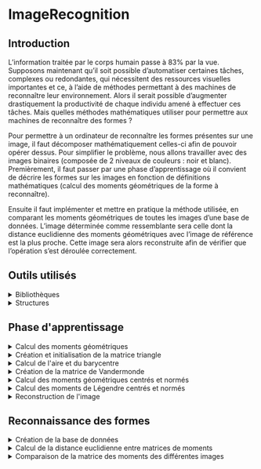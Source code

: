 # ImageRecognition

## Introduction

L’information traitée par le corps humain passe à 83% par la vue. Supposons maintenant
qu’il soit possible d’automatiser certaines tâches, complexes ou redondantes, qui
nécessitent des ressources visuelles importantes et ce, à l’aide de méthodes permettant à
des machines de reconnaître leur environnement. Alors il serait possible d’augmenter
drastiquement la productivité de chaque individu amené à effectuer ces tâches.
Mais quelles méthodes mathématiques utiliser pour permettre aux machines de
reconnaître des formes ? 

Pour permettre à un ordinateur de reconnaître les formes présentes sur une image, il faut
décomposer mathématiquement celles-ci afin de pouvoir opérer dessus. Pour simplifier le
problème, nous allons travailler avec des images binaires (composée de 2 niveaux de
couleurs : noir et blanc).
Premièrement, il faut passer par une phase d’apprentissage où il convient de décrire les
formes sur les images en fonction de définitions mathématiques (calcul des moments
géométriques de la forme à reconnaître). 

Ensuite il faut implémenter et mettre en
pratique la méthode utilisée, en comparant les moments géométriques de toutes les
images d’une base de données. L’image déterminée comme ressemblante sera celle dont
la distance euclidienne des moments géométriques avec l’image de référence est la plus
proche. Cette image sera alors reconstruite afin de vérifier que l’opération s’est déroulée
correctement.

## Outils utilisés
<details>
<summary>Bibliothèques</summary>

Pour simplifier l’écriture, la lecture et l’organisation du code source, il faut séparer celui-ci en différents fichiers. A chaque tâche est associée une bibliothèque contenant les
fonctions nécessaires à la réalisation de celle-ci. 

Ces bibliothèques sont au nombre de 3 :

- **myBmpGris.c** : bibliothèque nécessaire à l’initialisation, la création, la copie, la
conversion et la destruction d’images bitmap (format d’image utilisé dans le projet)

- **Outils.c** : bibliothèque d’initialisation, de création et de destruction de matrices
nécessaires au traitement de l’image sous forme de nombres. Elle contient également des
fonctions de lecture et d’écritures de valeurs matricielles dans un fichier texte

- **Reconnaissance_forme.c** : bibliothèque contenant toutes les méthodes
mathématiques de calcul nécessaires aux étapes de reconnaissance des formes :
l’apprentissage, la reconstruction de l’image pour validation de l’apprentissage et la
reconnaissance d’une image

</details>

<details>
<summary>Structures</summary>

Il est possible de mieux organiser le code et de le simplifier en faisant appel aux
structures. 

Ces structures permettent principalement de créer un type de données
personnelles afin de pouvoir ranger toutes les informations en fonction des attributs de la
structure :

- **BmpImg** : structure contenant les noms et les tailles des images sources au format
bmp ainsi que la taille des headers.
- **Image** : structure contenant les tailles des images à reconstruire, leurs dimensions
en pixels, l’aire de la forme à reconnaître, les barycentres ainsi que la matrice contenant
les moments de Legendre de l’image

</details>

## Phase d'apprentissage
<details>
<summary>Calcul des moments géométriques</summary>
</details>

<details>
<summary>Création et initialisation de la matrice triangle</summary>
</details>

<details>
<summary>Calcul de l'aire et du barycentre</summary>
</details>

<details>
<summary>Création de la matrice de Vandermonde</summary>
</details>

<details>
<summary>Calcul des moments géométriques centrés et normés</summary>
</details>

<details>
<summary>Calcul des moments de Légendre centrés et normés</summary>
</details>

<details>
<summary>Reconstruction de l'image</summary>
</details>

## Reconnaissance des formes
<details>
<summary>Création de la base de données</summary>
</details>

<details>
<summary>Calcul de la distance euclidienne entre matrices de moments</summary>
</details>

<details>
<summary>Comparaison de la matrice des moments des différentes images</summary>
</details>